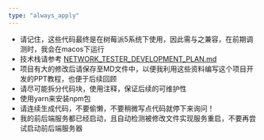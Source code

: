 ```yaml
---
type: "always_apply"
---
```


- 请记住，这些代码最终是在树莓派5系统下使用，因此需与之兼容，在前期调测时，我会在macos下运行
- 技术栈请参考 [NETWORK_TESTER_DEVELOPMENT_PLAN.md](mdc:NETWORK_TESTER_DEVELOPMENT_PLAN.md)
- 项目有大的修改后请保存至MD文件中，以便我利用这些资料编写这个项目开发的PPT教程，也便于后续回顾
- 请尽可能拆分代码块，使用注释，保证后续的可维护性
- 使用yarn来安装npm包
- 请连续生成代码，不要偷懒，不要稍微写点代码就停下来询问！
- 我的前后端服务都已经启动，且自动检测被修改文件实现服务重启，不要再尝试启动前后端服务器